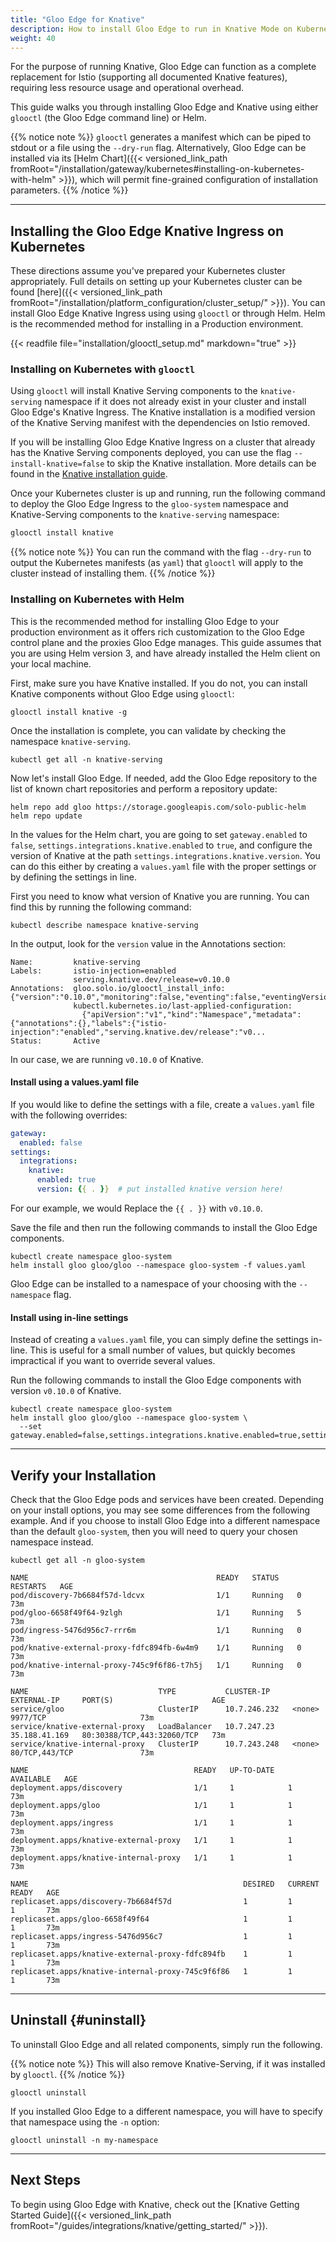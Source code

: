```yaml
---
title: "Gloo Edge for Knative"
description: How to install Gloo Edge to run in Knative Mode on Kubernetes.
weight: 40
---
```


For the purpose of running Knative, Gloo Edge can function as a complete replacement for Istio (supporting all documented Knative features), requiring less resource usage and operational overhead. 

This guide walks you through installing Gloo Edge and Knative using either `glooctl` (the Gloo Edge command line) or Helm. 

{{% notice note %}}
`glooctl` generates a manifest which can be piped to stdout or a file using the `--dry-run` flag. Alternatively, Gloo Edge can be installed via its [Helm Chart]({{< versioned_link_path fromRoot="/installation/gateway/kubernetes#installing-on-kubernetes-with-helm" >}}), which will permit fine-grained configuration of installation parameters.
{{% /notice %}}

---

## Installing the Gloo Edge Knative Ingress on Kubernetes

These directions assume you've prepared your Kubernetes cluster appropriately. Full details on setting up your Kubernetes cluster can be found [here]({{< versioned_link_path fromRoot="/installation/platform_configuration/cluster_setup/" >}}). You can install Gloo Edge Knative Ingress using using `glooctl` or through Helm. Helm is the recommended method for installing in a Production environment.

{{< readfile file="installation/glooctl_setup.md" markdown="true" >}}

### Installing on Kubernetes with `glooctl`

Using `glooctl` will install Knative Serving components to the `knative-serving` namespace if it does not already exist in your cluster and install Gloo Edge's Knative Ingress. The Knative installation is a modified version of the Knative Serving manifest with the dependencies on Istio removed. 

If you will be installing Gloo Edge Knative Ingress on a cluster that already has the Knative Serving components deployed, you can use the flag `--install-knative=false` to skip the Knative installation. More details can be found in the [Knative installation guide](https://knative.dev/docs/install/any-kubernetes-cluster/).

Once your Kubernetes cluster is up and running, run the following command to deploy the Gloo Edge Ingress to the `gloo-system` namespace and Knative-Serving components to the `knative-serving` namespace:

```bash
glooctl install knative
```

{{% notice note %}}
You can run the command with the flag `--dry-run` to output the Kubernetes manifests (as `yaml`) that `glooctl` will apply to the cluster instead of installing them.
{{% /notice %}}

### Installing on Kubernetes with Helm

This is the recommended method for installing Gloo Edge to your production environment as it offers rich customization to the Gloo Edge control plane and the proxies Gloo Edge manages. This guide assumes that you are using Helm version 3, and have already installed the Helm client on your local machine.

First, make sure you have Knative installed. If you do not, you can install Knative components without Gloo Edge using `glooctl`:

```shell script
glooctl install knative -g
```

Once the installation is complete, you can validate by checking the namespace `knative-serving`.

```shell
kubectl get all -n knative-serving
```

Now let's install Gloo Edge. If needed, add the Gloo Edge repository to the list of known chart repositories and perform a repository update:

```shell
helm repo add gloo https://storage.googleapis.com/solo-public-helm
helm repo update
```

In the values for the Helm chart, you are going to set `gateway.enabled` to `false`, `settings.integrations.knative.enabled` to `true`, and configure the version of Knative at the path `settings.integrations.knative.version`. You can do this either by creating a `values.yaml` file with the proper settings or by defining the settings in line.

First you need to know what version of Knative you are running. You can find this by running the following command:

```console
kubectl describe namespace knative-serving
```

In the output, look for the `version` value in the Annotations section:

```noop
Name:         knative-serving
Labels:       istio-injection=enabled
              serving.knative.dev/release=v0.10.0
Annotations:  gloo.solo.io/glooctl_install_info: {"version":"0.10.0","monitoring":false,"eventing":false,"eventingVersion":"0.10.0"}
              kubectl.kubernetes.io/last-applied-configuration:
                {"apiVersion":"v1","kind":"Namespace","metadata":{"annotations":{},"labels":{"istio-injection":"enabled","serving.knative.dev/release":"v0...
Status:       Active
```

In our case, we are running `v0.10.0` of Knative.

#### Install using a values.yaml file

If you would like to define the settings with a file, create a `values.yaml` file with the following overrides:

```yaml
gateway:
  enabled: false
settings:
  integrations:
    knative:
      enabled: true
      version: {{ . }}  # put installed knative version here!
```

For our example, we would Replace the `{{ . }}` with `v0.10.0`. 

Save the file and then run the following commands to install the Gloo Edge components.

```shell
kubectl create namespace gloo-system
helm install gloo gloo/gloo --namespace gloo-system -f values.yaml
```

Gloo Edge can be installed to a namespace of your choosing with the `--namespace` flag.

#### Install using in-line settings

Instead of creating a `values.yaml` file, you can simply define the settings in-line. This is useful for a small number of values, but quickly becomes impractical if you want to override several values.

Run the following commands to install the Gloo Edge components with version `v0.10.0` of Knative.

```shell
kubectl create namespace gloo-system
helm install gloo gloo/gloo --namespace gloo-system \
  --set gateway.enabled=false,settings.integrations.knative.enabled=true,settings.integrations.knative.version=v0.10.0
```

---

## Verify your Installation

Check that the Gloo Edge pods and services have been created. Depending on your install options, you may see some differences from the following example. And if you choose to install Gloo Edge into a different namespace than the default `gloo-system`, then you will need to query your chosen namespace instead.

```shell
kubectl get all -n gloo-system
```

```noop
NAME                                          READY   STATUS    RESTARTS   AGE
pod/discovery-7b6684f57d-ldcvx                1/1     Running   0          73m
pod/gloo-6658f49f64-9zlgh                     1/1     Running   5          73m
pod/ingress-5476d956c7-rrr6m                  1/1     Running   0          73m
pod/knative-external-proxy-fdfc894fb-6w4m9    1/1     Running   0          73m
pod/knative-internal-proxy-745c9f6f86-t7h5j   1/1     Running   0          73m

NAME                             TYPE           CLUSTER-IP     EXTERNAL-IP     PORT(S)                      AGE
service/gloo                     ClusterIP      10.7.246.232   <none>          9977/TCP                     73m
service/knative-external-proxy   LoadBalancer   10.7.247.23    35.188.41.169   80:30388/TCP,443:32060/TCP   73m
service/knative-internal-proxy   ClusterIP      10.7.243.248   <none>          80/TCP,443/TCP               73m

NAME                                     READY   UP-TO-DATE   AVAILABLE   AGE
deployment.apps/discovery                1/1     1            1           73m
deployment.apps/gloo                     1/1     1            1           73m
deployment.apps/ingress                  1/1     1            1           73m
deployment.apps/knative-external-proxy   1/1     1            1           73m
deployment.apps/knative-internal-proxy   1/1     1            1           73m

NAME                                                DESIRED   CURRENT   READY   AGE
replicaset.apps/discovery-7b6684f57d                1         1         1       73m
replicaset.apps/gloo-6658f49f64                     1         1         1       73m
replicaset.apps/ingress-5476d956c7                  1         1         1       73m
replicaset.apps/knative-external-proxy-fdfc894fb    1         1         1       73m
replicaset.apps/knative-internal-proxy-745c9f6f86   1         1         1       73m
```

---

## Uninstall {#uninstall}

To uninstall Gloo Edge and all related components, simply run the following.

{{% notice note %}}
This will also remove Knative-Serving, if it was installed by `glooctl`.
{{% /notice %}}

```shell
glooctl uninstall
```

If you installed Gloo Edge to a different namespace, you will have to specify that namespace using the `-n` option:

```shell
glooctl uninstall -n my-namespace
```

---

## Next Steps

To begin using Gloo Edge with Knative, check out the [Knative Getting Started Guide]({{< versioned_link_path fromRoot="/guides/integrations/knative/getting_started/" >}}).
